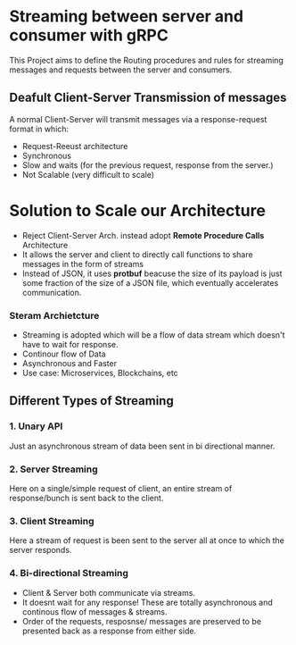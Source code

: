 # Streaming between server and consumer with gRPC 
This Project aims to define the Routing procedures and rules for streaming messages and requests between the server and consumers. 

## Deafult Client-Server Transmission of messages
A normal Client-Server will transmit messages via a response-request format in which: 
- Request-Reeust architecture
- Synchronous
- Slow and waits (for the previous request, response from the server.)
- Not Scalable (very difficult to scale)

# Solution to Scale our Architecture
- Reject Client-Server Arch. instead adopt **Remote Procedure Calls** Architecture
- It allows the server and client to directly call functions to share messages in the form of streams 
-  Instead of JSON, it uses **protbuf** beacuse the size of its payload is just some fraction of the size of a JSON file, which eventually accelerates communication.

### Steram Archietcture
- Streaming is adopted which will be a flow of data stream which doesn't have to wait for response. 
- Continour flow of Data
- Asynchronous and Faster
- Use case: Microservices, Blockchains, etc

## Different Types of Streaming
### 1. Unary API
Just an asynchronous stream of data been sent in bi directional manner. 
### 2. Server Streaming
Here on a single/simple request of client, an entire stream of response/bunch is sent back to the client. 
### 3. Client Streaming
Here a stream of request is been sent to the server all at once to which the server responds. 
### 4. Bi-directional Streaming
- Client & Server both communicate via streams.
- It doesnt wait for any response! These are totally asynchronous and continous flow of messages & streams.
- Order of the requests, resposnse/ messages are preserved to be presented back as a response from either side.

